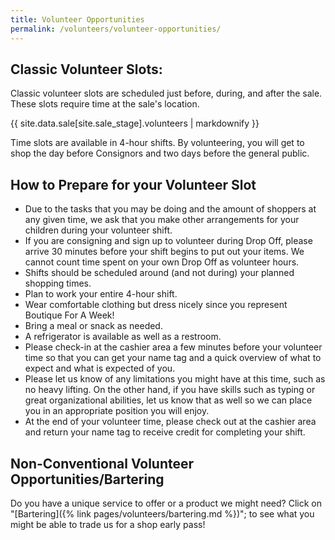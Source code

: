 ```yaml
---
title: Volunteer Opportunities
permalink: /volunteers/volunteer-opportunities/
---
```


## Classic Volunteer Slots:

Classic volunteer slots are scheduled just before, during, and after the sale. These slots require time at the sale's location.

{{ site.data.sale[site.sale_stage].volunteers | markdownify }}

Time slots are available in 4-hour shifts. By volunteering, you will get to shop the day before Consignors and two days before the general public.

## How to Prepare for your Volunteer Slot

* Due to the tasks that you may be doing and the amount of shoppers at any given time, we ask that you make other arrangements for your children during your volunteer shift.
* If you are consigning and sign up to volunteer during Drop Off, please arrive 30 minutes before your shift begins to put out your items. We cannot count time spent on your own Drop Off as volunteer hours.
* Shifts should be scheduled around (and not during) your planned shopping times.
* Plan to work your entire 4-hour shift.
* Wear comfortable clothing but dress nicely since you represent Boutique For A Week!
* Bring a meal or snack as needed.
* A refrigerator is available as well as a restroom.
* Please check-in at the cashier area a few minutes before your volunteer time so that you can get your name tag and a quick overview of what to expect and what is expected of you.
* Please let us know of any limitations you might have at this time, such as no heavy lifting. On the other hand, if you have skills such as typing or great organizational abilities, let us know that as well so we can place you in an appropriate position you will enjoy.
* At the end of your volunteer time, please check out at the cashier area and return your name tag to receive credit for completing your shift.

## Non-Conventional Volunteer Opportunities/Bartering

Do you have a unique service to offer or a product we might need? Click on "[Bartering]({% link pages/volunteers/bartering.md %})"; to see what you might be able to trade us for a shop early pass!
